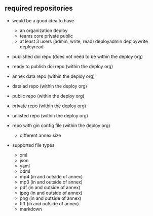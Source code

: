 
## required repositories

- would be a good idea to have
  - an organization
        deploy
  - teams
        core
        private
        public
  - at least 3 users (admin, write, read)
        deployadmin
        deploywrite
        deployread

- published doi repo (does not need to be within the deploy org)
- ready to publish doi repo (within the deploy org)
- annex data repo (within the deploy org)
- datalad repo (within the deploy org)

- public repo (within the deploy org)
- private repo (within the deploy org)
- unlisted repo (within the deploy org)

- repo with gin config file (within the deploy org)
  - different annex size

- supported file types
  - xml
  - json
  - yaml
  - odml
  - mp4 (in and outside of annex)
  - mp3 (in and outside of annex)
  - pdf (in and outside of annex)   
  - jpeg (in and outside of annex)
  - png (in and outside of annex)
  - tiff (in and outside of annex)
  - markdown
